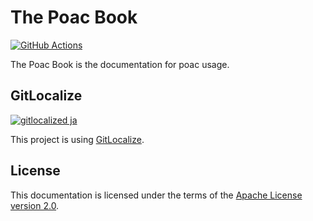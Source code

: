 # The Poac Book
[![GitHub Actions](https://github.com/poac-dev/doc.poac.dev/workflows/GitHub%20Pages/badge.svg)](https://github.com/poac-dev/doc.poac.dev/actions?query=workflow%3A%22GitHub+Pages%22)

The Poac Book is the documentation for poac usage.

## GitLocalize
[![gitlocalized ja](https://gitlocalize.com/repo/3597/ja/badge.svg)](https://gitlocalize.com/repo/3597/ja?utm_source=badge)

This project is using [GitLocalize](https://gitlocalize.com).

## License
This documentation is licensed under the terms of the [Apache License version 2.0](LICENSE).
